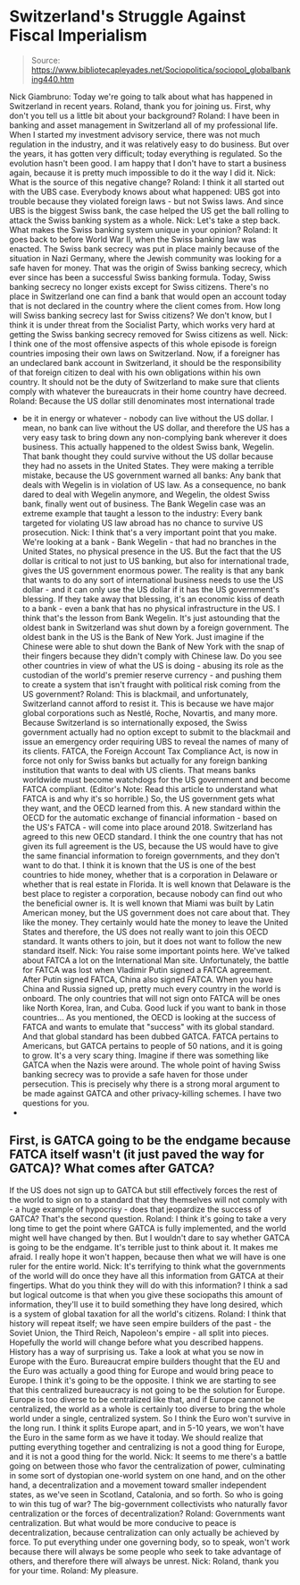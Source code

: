 # Switzerland's Struggle Against Fiscal Imperialism

> Source: https://www.bibliotecapleyades.net/Sociopolitica/sociopol_globalbanking440.htm

Nick Giambruno:
Today we're going to talk about what has happened in Switzerland
in recent years.
Roland, thank you for joining us.
First, why don't you tell us a little bit about your background?
Roland:
I have been in banking and asset management in Switzerland all
of my professional life. When I started my investment advisory
service, there was not much regulation in the industry, and it
was relatively easy to do business. But over the years, it has
gotten very difficult; today everything is regulated. So the
evolution hasn't been good.
I am happy that I don't have to
start a business again, because it is pretty much impossible to
do it the way I did it.
Nick:
What is the source of this negative change?
Roland:
I think it all started out with the UBS case. Everybody knows
about what happened: UBS got into trouble because they violated
foreign laws - but not Swiss laws. And since UBS is the biggest
Swiss bank, the case helped the US get the ball rolling to
attack the Swiss banking system as a whole.
Nick:
Let's take a step back. What makes the Swiss banking system
unique in your opinion?
Roland:
It goes back to before World War II, when the Swiss banking law
was enacted.
The Swiss bank secrecy was put in
place mainly because of the situation in Nazi Germany, where the
Jewish community was looking for a safe haven for money. That
was the origin of Swiss banking secrecy, which ever since has
been a successful Swiss banking formula.
Today, Swiss banking secrecy no
longer exists except for Swiss citizens. There's no place in
Switzerland one can find a bank that would open an account today
that is not declared in the country where the client comes from.
How long will Swiss banking secrecy
last for Swiss citizens?
We don't know, but I think it is
under threat from the Socialist Party, which works very hard at
getting the Swiss banking secrecy removed for Swiss citizens as
well.
Nick:
I think one of the most offensive aspects of this whole episode
is foreign countries imposing their own laws on Switzerland.
Now, if a foreigner has an
undeclared bank account in Switzerland, it should be the
responsibility of that foreign citizen to deal with his own
obligations within his own country.
It should not be the duty of
Switzerland to make sure that clients comply with whatever the
bureaucrats in their home country have decreed.
Roland:
Because the US dollar still denominates most international trade
- be it in energy or whatever - nobody can live without the US
dollar.
I mean, no bank can live without the
US dollar, and therefore the US has a very easy task to bring
down any non-complying bank wherever it does business.
This actually happened to
the oldest Swiss bank, Wegelin.
That bank thought they could survive without the US dollar
because they had no assets in the United States.
They were making a terrible mistake,
because the US government warned all banks: Any bank that deals
with Wegelin is in violation of US law. As a consequence, no
bank dared to deal with Wegelin anymore, and Wegelin, the oldest
Swiss bank, finally went out of business.
The Bank Wegelin case was an extreme
example that taught a lesson to the industry: Every bank
targeted for violating US law abroad has no chance to survive US
prosecution.
Nick:
I think that's a very important point that you make.
We're looking at a bank - Bank
Wegelin - that had no branches in the United States, no physical
presence in the US. But the fact that the US dollar is critical
to not just to US banking, but also for international trade,
gives the US government enormous power.
The reality is that any bank that
wants to do any sort of international business needs to use the
US dollar - and it can only use the US dollar if it has the US
government's blessing. If they take away that blessing, it's an
economic kiss of death to a bank - even a bank that has no
physical infrastructure in the US.
I think that's the lesson from Bank
Wegelin.
It's just astounding that the oldest
bank in Switzerland was shut down by a foreign government. The
oldest bank in the US is the Bank of New York. Just imagine if
the Chinese were able to shut down the Bank of New York with the
snap of their fingers because they didn't comply with Chinese
law.
Do you see other countries in view
of what the US is doing - abusing its role as the custodian of
the world's premier reserve currency - and pushing them to
create a system that isn't fraught with political risk coming
from the US government?
Roland:
This is blackmail, and unfortunately, Switzerland cannot afford
to resist it.
This is because we have major global
corporations such as Nestlé, Roche, Novartis, and many more.
Because Switzerland is so internationally exposed, the Swiss
government actually had no option except to submit to the
blackmail and issue an emergency order requiring UBS to reveal
the names of many of its clients.
FATCA, the Foreign Account Tax
Compliance Act, is now in force not only for Swiss banks but
actually for any foreign banking institution that wants to deal
with US clients. That means banks worldwide must become
watchdogs for the US government and become FATCA compliant.
(Editor's Note:
Read this article to understand
what FATCA is and why it's so horrible.)
So, the US government gets what they
want, and the OECD learned from this. A new standard within the
OECD for the automatic exchange of financial information - based
on the US's FATCA - will come into place around 2018.
Switzerland has agreed to this new
OECD standard. I think the one country that has not given its
full agreement is the US, because the US would have to give the
same financial information to foreign governments, and they
don't want to do that.
I think it is known that the US is
one of the best countries to hide money, whether that is a
corporation in Delaware or whether that is real estate in
Florida.
It is well known that Delaware is
the best place to register a corporation, because nobody can
find out who the beneficial owner is. It is well known that
Miami was built by Latin American money, but the US government
does not care about that. They like the money. They certainly
would hate the money to leave the United States and therefore,
the US does not really want to join this OECD standard.
It wants others to join, but it does
not want to follow the new standard itself.
Nick:
You raise some important points here.
We've talked about
FATCA a lot on the
International Man site. Unfortunately, the battle for FATCA
was lost when Vladimir Putin signed a FATCA agreement.
After Putin signed FATCA, China also signed FATCA.
When you have China and Russia
signed up, pretty much every country in the world is onboard.
The only countries that will not sign onto FATCA will be ones
like North Korea, Iran, and Cuba.
Good luck if you want to bank in
those countries...
As you mentioned, the OECD is
looking at the success of FATCA and wants to emulate that
"success" with its global standard. And that global standard has
been dubbed
GATCA.
FATCA pertains to Americans, but
GATCA pertains to people of 50 nations, and it is going to grow.
It's a very scary thing.
Imagine if there was something like
GATCA when the Nazis were around. The whole point of having
Swiss banking secrecy was to provide a safe haven for those
under persecution.
This is precisely why there is a
strong
moral argument to be made against GATCA and other
privacy-killing schemes.
I have two questions for you.
-
First, is GATCA going to be
the endgame because FATCA itself wasn't (it just paved
the way for GATCA)? What comes after GATCA?
-
If the US does not sign up
to GATCA but still effectively forces the rest of the
world to sign on to a standard that they themselves will
not comply with - a huge example of hypocrisy - does
that jeopardize the success of GATCA? That's the second
question.
Roland:
I think it's going to take a very long time to get the point
where GATCA is fully implemented, and the world might well have
changed by then.
But I wouldn't dare to say whether
GATCA is going to be the endgame. It's terrible just to think
about it. It makes me afraid. I really hope it won't happen,
because then what we will have is one ruler for the entire
world.
Nick:
It's terrifying to think what the governments of the world will
do once they have all this information from GATCA at their
fingertips. What do you think they will do with this
information?
I think a sad but logical outcome is
that when you give these sociopaths this amount of information,
they'll use it to build something they have long desired, which
is a system of global taxation for all the world's citizens.
Roland:
I think that history will repeat itself; we have seen empire
builders of the past - the Soviet Union, the Third Reich,
Napoleon's empire - all
split into pieces.
Hopefully the world will change
before what you described happens. History has a way of
surprising us.
Take a look at what you se
now in Europe with the Euro.
Bureaucrat empire builders thought that the EU and the Euro was
actually a good thing for Europe and would bring peace to
Europe. I think it's going to be the opposite. I think we are
starting to see that this centralized bureaucracy is not going
to be the solution for Europe.
Europe is too diverse to be
centralized like that, and if Europe cannot be centralized, the
world as a whole is certainly too diverse to bring the whole
world under a single, centralized system.
So I think the Euro won't survive in
the long run. I think it splits Europe apart, and in 5-10 years,
we won't have the Euro in the same form as we have it today.
We should realize that putting
everything together and centralizing is not a good thing for
Europe, and it is not a good thing for the world.
Nick:
It seems to me there's a battle going on between those who favor
the centralization of power, culminating in some sort of
dystopian one-world system on one hand, and on the other hand, a
decentralization and a movement toward smaller independent
states, as we've seen in Scotland, Catalonia, and so forth.
So who is going to win this tug of
war? The big-government collectivists who naturally favor
centralization or the forces of decentralization?
Roland:
Governments want centralization. But what would be more
conducive to peace is decentralization, because
centralization can only actually be achieved by force.
To put everything under one
governing body, so to speak, won't work because there will
always be some people who seek to take advantage of others, and
therefore there will always be unrest.
Nick:
Roland, thank you for your time.
Roland:
My pleasure.
